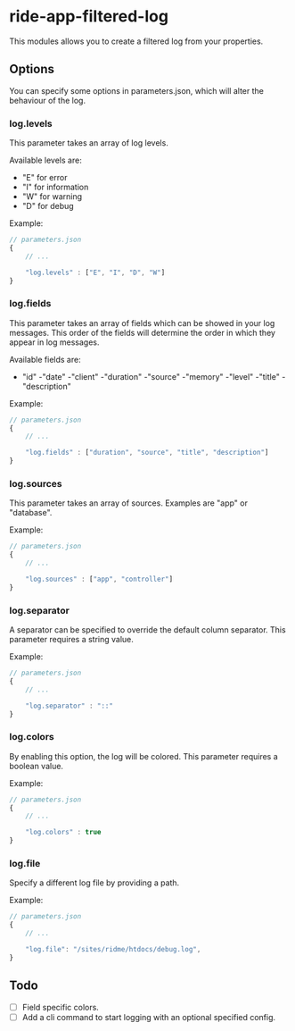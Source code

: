 # ride-app-filtered-log

This modules allows you to create a filtered log from your properties.

## Options

You can specify some options in parameters.json, which will alter the behaviour of the log.

### log.levels

This parameter takes an array of log levels.

Available levels are:
- "E" for error
- "I" for information
- "W" for warning
- "D" for debug

Example:
```js
// parameters.json
{
    // ...

    "log.levels" : ["E", "I", "D", "W"]
}
```

### log.fields

This parameter takes an array of fields which can be showed in your log messages. This order of the fields will determine the order in which they appear in log messages.

Available fields are:
- "id"
-"date"
-"client"
-"duration"
-"source"
-"memory"
-"level"
-"title"
-"description"

Example:
```js
// parameters.json
{
    // ...

    "log.fields" : ["duration", "source", "title", "description"]
}
```

### log.sources

This parameter takes an array of sources. Examples are "app" or "database".

Example:
```js
// parameters.json
{
    // ...

    "log.sources" : ["app", "controller"]
}
```

### log.separator

A separator can be specified to override the default column separator. This parameter requires a string value.

Example:
```js
// parameters.json
{
    // ...

    "log.separator" : "::"
}
```

### log.colors

By enabling this option, the log will be colored. This parameter requires a boolean value.

Example:
```js
// parameters.json
{
    // ...

    "log.colors" : true
}
```

### log.file

Specify a different log file by providing a path.

Example:
```js
// parameters.json
{
    // ...

    "log.file": "/sites/ridme/htdocs/debug.log",
}
```

## Todo

- [ ] Field specific colors.
- [ ] Add a cli command to start logging with an optional specified config.
